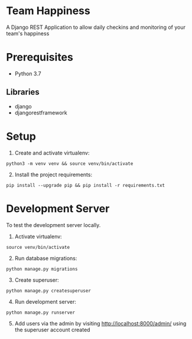 # Team Happiness

A Django REST Application to allow daily checkins and monitoring of your team's happiness

# Prerequisites

- Python 3.7

## Libraries
- django
- djangorestframework

# Setup
1. Create and activate virtualenv:
```
python3 -m venv venv && source venv/bin/activate
```
2. Install the project requirements:
```
pip install --upgrade pip && pip install -r requirements.txt
```

# Development Server
To test the development server locally.
1. Activate virtualenv:
```
source venv/bin/activate
```
2. Run database migrations:
```
python manage.py migrations
```
3. Create superuser:
```
python manage.py createsuperuser
```
4. Run development server:
```
python manage.py runserver
```
5. Add users via the admin by visiting [http://localhost:8000/admin/](http://localhost:8000/admin/) using the superuser account created
